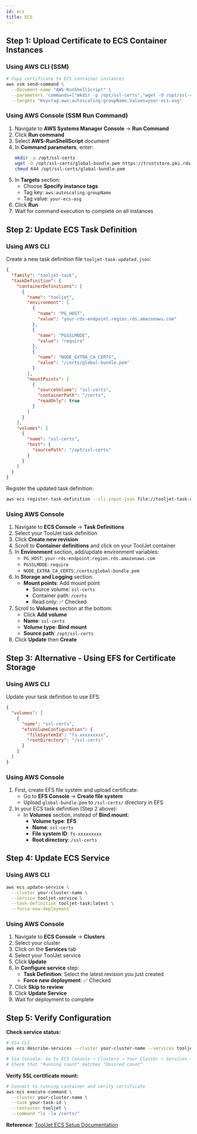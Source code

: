 ```yaml
---
id: ecs
title: ECS
---
```


## Step 1: Upload Certificate to ECS Container Instances

### Using AWS CLI (SSM)

```bash
# Copy certificate to ECS container instances
aws ssm send-command \
  --document-name "AWS-RunShellScript" \
  --parameters 'commands=["mkdir -p /opt/ssl-certs","wget -O /opt/ssl-certs/global-bundle.pem https://truststore.pki.rds.amazonaws.com/global/global-bundle.pem","chmod 644 /opt/ssl-certs/global-bundle.pem"]' \
  --targets "Key=tag:aws:autoscaling:groupName,Values=your-ecs-asg"
```

### Using AWS Console (SSM Run Command)

1. Navigate to **AWS Systems Manager Console** → **Run Command**
2. Click **Run command**
3. Select **AWS-RunShellScript** document
4. In **Command parameters**, enter:
   ```bash
   mkdir -p /opt/ssl-certs
   wget -O /opt/ssl-certs/global-bundle.pem https://truststore.pki.rds.amazonaws.com/global/global-bundle.pem
   chmod 644 /opt/ssl-certs/global-bundle.pem
   ```
5. In **Targets** section:
   - Choose **Specify instance tags**
   - Tag key: `aws:autoscaling:groupName`
   - Tag value: `your-ecs-asg`
6. Click **Run**
7. Wait for command execution to complete on all instances

## Step 2: Update ECS Task Definition

### Using AWS CLI

Create a new task definition file `tooljet-task-updated.json`:
```json
{
  "family": "tooljet-task",
  "taskDefinition": {
    "containerDefinitions": [
      {
        "name": "tooljet",
        "environment": [
          {
            "name": "PG_HOST",
            "value": "your-rds-endpoint.region.rds.amazonaws.com"
          },
          {
            "name": "PGSSLMODE",
            "value": "require"
          },
          {
            "name": "NODE_EXTRA_CA_CERTS",
            "value": "/certs/global-bundle.pem"
          }
        ],
        "mountPoints": [
          {
            "sourceVolume": "ssl-certs",
            "containerPath": "/certs",
            "readOnly": true
          }
        ]
      }
    ],
    "volumes": [
      {
        "name": "ssl-certs",
        "host": {
          "sourcePath": "/opt/ssl-certs"
        }
      }
    ]
  }
}
```

Register the updated task definition:
```bash
aws ecs register-task-definition --cli-input-json file://tooljet-task-updated.json
```

### Using AWS Console

1. Navigate to **ECS Console** → **Task Definitions**
2. Select your ToolJet task definition
3. Click **Create new revision**
4. Scroll to **Container definitions** and click on your ToolJet container
5. In **Environment** section, add/update environment variables:
   - `PG_HOST`: `your-rds-endpoint.region.rds.amazonaws.com`
   - `PGSSLMODE`: `require`
   - `NODE_EXTRA_CA_CERTS`: `/certs/global-bundle.pem`
6. In **Storage and Logging** section:
   - **Mount points**: Add mount point
     - Source volume: `ssl-certs`
     - Container path: `/certs`
     - Read only: ✅ Checked
7. Scroll to **Volumes** section at the bottom:
   - Click **Add volume**
   - **Name**: `ssl-certs`
   - **Volume type**: **Bind mount**
   - **Source path**: `/opt/ssl-certs`
8. Click **Update** then **Create**

## Step 3: Alternative - Using EFS for Certificate Storage

### Using AWS CLI

Update your task definition to use EFS:
```json
{
  "volumes": [
    {
      "name": "ssl-certs",
      "efsVolumeConfiguration": {
        "fileSystemId": "fs-xxxxxxxxx",
        "rootDirectory": "/ssl-certs"
      }
    }
  ]
}
```

### Using AWS Console

1. First, create EFS file system and upload certificate:
   - Go to **EFS Console** → **Create file system**
   - Upload `global-bundle.pem` to `/ssl-certs/` directory in EFS
2. In your ECS task definition (Step 2 above):
   - In **Volumes** section, instead of **Bind mount**:
     - **Volume type**: **EFS**
     - **Name**: `ssl-certs`
     - **File system ID**: `fs-xxxxxxxxx`
     - **Root directory**: `/ssl-certs`

## Step 4: Update ECS Service

### Using AWS CLI

```bash
aws ecs update-service \
  --cluster your-cluster-name \
  --service tooljet-service \
  --task-definition tooljet-task:latest \
  --force-new-deployment
```

### Using AWS Console

1. Navigate to **ECS Console** → **Clusters**
2. Select your cluster
3. Click on the **Services** tab
4. Select your ToolJet service
5. Click **Update**
6. In **Configure service** step:
   - **Task Definition**: Select the latest revision you just created
   - **Force new deployment**: ✅ Checked
7. Click **Skip to review**
8. Click **Update Service**
9. Wait for deployment to complete

## Step 5: Verify Configuration

**Check service status:**

```bash
# Via CLI
aws ecs describe-services --cluster your-cluster-name --services tooljet-service

# Via Console: Go to ECS Console → Clusters → Your Cluster → Services → ToolJet Service
# Check that "Running count" matches "Desired count"
```

**Verify SSL certificate mount:**
```bash
# Connect to running container and verify certificate
aws ecs execute-command \
  --cluster your-cluster-name \
  --task your-task-id \
  --container tooljet \
  --command "ls -la /certs/"
```

**Reference**: [ToolJet ECS Setup Documentation](https://docs.tooljet.ai/docs/setup/ecs)